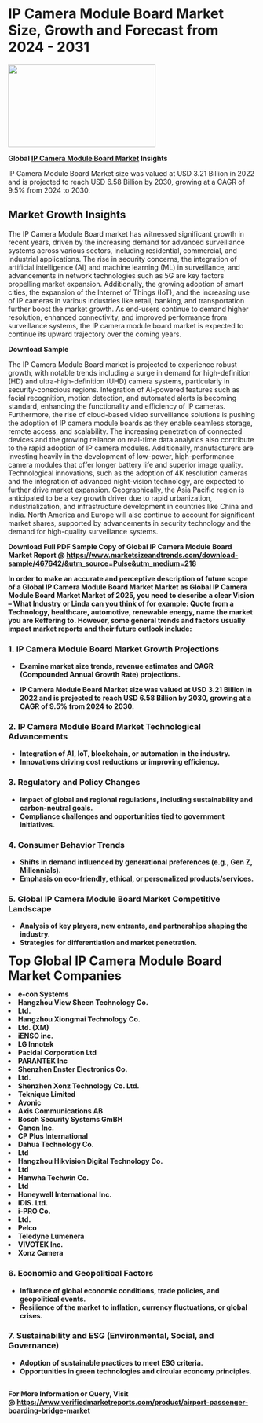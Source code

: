<H1>IP Camera Module Board Market Size, Growth and Forecast from 2024 - 2031</H1><img class="aligncenter size-medium wp-image-584254" src="https://thirdeyenews.in/wp-content/uploads/2024/09/Global-Market-Research-300x168.jpeg" alt="" width="300" height="168" /><p><strong>Global&nbsp;<a href="https://www.marketsizeandtrends.com/download-sample/467642/&amp;utm_source=Pulse&amp;utm_medium=218">IP Camera Module Board Market</a> Insights</strong></p><p>IP Camera Module Board Market size was valued at USD 3.21 Billion in 2022 and is projected to reach USD 6.58 Billion by 2030, growing at a CAGR of 9.5% from 2024 to 2030.</p><p><h2>Market Growth Insights</h2> <p>The IP Camera Module Board market has witnessed significant growth in recent years, driven by the increasing demand for advanced surveillance systems across various sectors, including residential, commercial, and industrial applications. The rise in security concerns, the integration of artificial intelligence (AI) and machine learning (ML) in surveillance, and advancements in network technologies such as 5G are key factors propelling market expansion. Additionally, the growing adoption of smart cities, the expansion of the Internet of Things (IoT), and the increasing use of IP cameras in various industries like retail, banking, and transportation further boost the market growth. As end-users continue to demand higher resolution, enhanced connectivity, and improved performance from surveillance systems, the IP camera module board market is expected to continue its upward trajectory over the coming years.</p> <p><strong>Download Sample</strong></p> <p>The IP Camera Module Board market is projected to experience robust growth, with notable trends including a surge in demand for high-definition (HD) and ultra-high-definition (UHD) camera systems, particularly in security-conscious regions. Integration of AI-powered features such as facial recognition, motion detection, and automated alerts is becoming standard, enhancing the functionality and efficiency of IP cameras. Furthermore, the rise of cloud-based video surveillance solutions is pushing the adoption of IP camera module boards as they enable seamless storage, remote access, and scalability. The increasing penetration of connected devices and the growing reliance on real-time data analytics also contribute to the rapid adoption of IP camera modules. Additionally, manufacturers are investing heavily in the development of low-power, high-performance camera modules that offer longer battery life and superior image quality. Technological innovations, such as the adoption of 4K resolution cameras and the integration of advanced night-vision technology, are expected to further drive market expansion. Geographically, the Asia Pacific region is anticipated to be a key growth driver due to rapid urbanization, industrialization, and infrastructure development in countries like China and India. North America and Europe will also continue to account for significant market shares, supported by advancements in security technology and the demand for high-quality surveillance systems. <p><strong></p><p><span class=""><strong>Download Full PDF Sample Copy of Global IP Camera Module Board Market Report</strong> @ <a href="https://www.marketsizeandtrends.com/download-sample/467642/&amp;utm_source=Pulse&amp;utm_medium=218" target="_blank">https://www.marketsizeandtrends.com/download-sample/467642/&amp;utm_source=Pulse&amp;utm_medium=218</a></span></p><p>In order to make an accurate and perceptive description of future scope of a Global&nbsp;IP Camera Module Board Market Market as Global&nbsp;IP Camera Module Board Market Market of 2025, you need to describe a clear Vision &ndash; What Industry or Linda can you think of for example: Quote from a Technology, healthcare, automotive, renewable energy, name the market you are Reffering to. However, some general trends and factors usually impact market reports and their future outlook include:</p><h3>1.&nbsp;<strong>IP Camera Module Board Market Growth Projections</strong></h3><ul><li>Examine market size trends, revenue estimates and CAGR (Compounded Annual Growth Rate) projections.</li><li><p>IP Camera Module Board Market size was valued at USD 3.21 Billion in 2022 and is projected to reach USD 6.58 Billion by 2030, growing at a CAGR of 9.5% from 2024 to 2030.</p></li></ul><h3>2.&nbsp;<strong>IP Camera Module Board Market Technological Advancements</strong></h3><ul><li>Integration of AI, IoT, blockchain, or automation in the industry.</li><li>Innovations driving cost reductions or improving efficiency.</li></ul><h3>3.&nbsp;<strong>Regulatory and Policy Changes</strong></h3><ul><li>Impact of global and regional regulations, including sustainability and carbon-neutral goals.</li><li>Compliance challenges and opportunities tied to government initiatives.</li></ul><h3>4.&nbsp;<strong>Consumer Behavior Trends</strong></h3><ul><li>Shifts in demand influenced by generational preferences (e.g., Gen Z, Millennials).</li><li>Emphasis on eco-friendly, ethical, or personalized products/services.</li></ul><h3>5.&nbsp;<strong>Global IP Camera Module Board Market Competitive Landscape</strong></h3><ul><li>Analysis of key players, new entrants, and partnerships shaping the industry.</li><li>Strategies for differentiation and market penetration.</li></ul><p data-pm-slice="1 1 []"><span style="color: inherit; font-family: inherit; font-size: 25px;">Top Global IP Camera Module Board Market Companies</span></p><div class="" data-test-id=""><p><li>e-con Systems</li><li> Hangzhou View Sheen Technology Co.</li><li> Ltd.</li><li> Hangzhou Xiongmai Technology Co.</li><li>Ltd. (XM)</li><li> iENSO inc.</li><li> LG Innotek</li><li> Pacidal Corporation Ltd</li><li> PARANTEK Inc</li><li> Shenzhen Enster Electronics Co.</li><li> Ltd.</li><li> Shenzhen Xonz Technology Co. Ltd.</li><li> Teknique Limited</li><li> Avonic</li><li> Axis Communications AB</li><li> Bosch Security Systems GmBH</li><li> Canon Inc.</li><li> CP Plus International</li><li> Dahua Technology Co.</li><li> Ltd</li><li> Hangzhou Hikvision Digital Technology Co.</li><li> Ltd</li><li> Hanwha Techwin Co.</li><li> Ltd</li><li> Honeywell International Inc.</li><li> IDIS. Ltd.</li><li> i-PRO Co.</li><li> Ltd.</li><li> Pelco</li><li> Teledyne Lumenera</li><li> VIVOTEK Inc.</li><li> Xonz Camera</li></p></div><h3>6.&nbsp;<strong>Economic and Geopolitical Factors</strong></h3><ul><li>Influence of global economic conditions, trade policies, and geopolitical events.</li><li>Resilience of the market to inflation, currency fluctuations, or global crises.</li></ul><h3>7.&nbsp;<strong>Sustainability and ESG (Environmental, Social, and Governance)</strong></h3><ul><li>Adoption of sustainable practices to meet ESG criteria.</li><li>Opportunities in green technologies and circular economy principles.</li></ul><h2><strong style="font-size: 14px;">For More Information or Query, Visit @&nbsp;</strong><a style="background-color: #ffffff; font-size: 14px;" href="https://www.marketsizeandtrends.com/report/ip-camera-module-board-market/" target="_blank">https://www.verifiedmarketreports.com/product/airport-passenger-boarding-bridge-market</a></h2>
